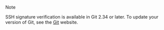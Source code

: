 
> [!NOTE]
> SSH signature verification is available in Git 2.34 or later. To update your version of Git, see the [Git](https://git-scm.com/downloads) website.
